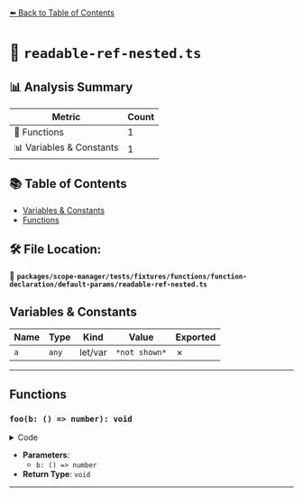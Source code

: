 [⬅️ Back to Table of Contents](../../../../../../../index.md)

# 📄 `readable-ref-nested.ts`

## 📊 Analysis Summary

| Metric | Count |
|--------|-------|
| 🔧 Functions | 1 |
| 📊 Variables & Constants | 1 |

## 📚 Table of Contents

- [Variables & Constants](#variables-constants)
- [Functions](#functions)

## 🛠️ File Location:
📂 **`packages/scope-manager/tests/fixtures/functions/function-declaration/default-params/readable-ref-nested.ts`**

## Variables & Constants

| Name | Type | Kind | Value | Exported |
|------|------|------|-------|----------|
| `a` | `any` | let/var | `*not shown*` | ✗ |


---

## Functions

### `foo(b: () => number): void`

<details><summary>Code</summary>

```ts
function foo(
  b = function () {
    return a;
  },
) {}
```
</details>

- **Parameters**:
  - `b: () => number`
- **Return Type**: `void`

---
